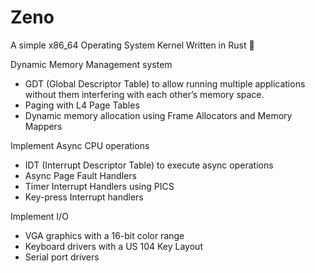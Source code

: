 # Zeno

A simple x86_64 Operating System Kernel Written in Rust 🦀

Dynamic Memory Management system
- GDT (Global Descriptor Table) to allow running multiple applications without them interfering with each other’s memory space.
- Paging with L4 Page Tables
- Dynamic memory allocation using Frame Allocators and Memory Mappers

Implement Async CPU operations
- IDT (Interrupt Descriptor Table) to execute async operations
- Async Page Fault Handlers
- Timer Interrupt Handlers using PICS
- Key-press Interrupt handlers


Implement I/O
- VGA graphics with a 16-bit color range
- Keyboard drivers with a US 104 Key Layout
- Serial port drivers
